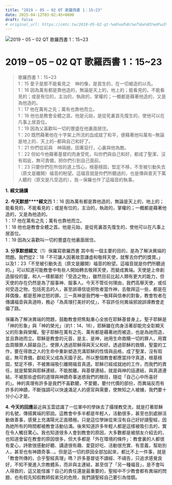 ```yaml
---
title: "2019 – 05 – 02 QT 歌羅西書 1：15~23"
date: 2025-04-12T03:02:45+0800
draft: false
# original_url: https://cmtc.tw/2019-05-02-qt-%e6%ad%8c%e7%be%85%e8%a5%bf%e6%9b%b8-1%ef%bc%9a1523
---
```


![2019 – 05 – 02 QT 歌羅西書 1：15~23](/images/qt.jpg   "2019 – 05 – 02 QT 歌羅西書 1：15~23")

# 2019 – 05 – 02 QT 歌羅西書 1：15~23

> 歌羅西書 1：15~23  
> 1：15 愛子是那不能看見之　神的像，是首生的，在一切被造的以先。  
> 1：16 因為萬有都是靠他造的，無論是天上的，地上的；能看見的，不能看見的；或是有位的，主治的，執政的，掌權的；一概都是藉著他造的，又是為他造的。  
> 1：17 他在萬有之先；萬有也靠他而立。  
> 1：18 他也是教會全體之首。他是元始，是從死裏首先復生的，使他可以在凡事上居首位。  
> 1：19 因為父喜歡叫一切的豐盛在他裏面居住。  
> 1：20 既然藉著他在十字架上所流的血成就了和平，便藉著他叫萬有─無論是地上的、天上的─都與自己和好了。  
> 1：21 你們從前與　神隔絕，因著惡行，心裏與他為敵。  
> 1：22 但如今他藉著基督的肉身受死，叫你們與自己和好，都成了聖潔，沒有瑕疵，無可責備，把你們引到自己面前。  
> 1：23 只要你們在所信的道上恆心，根基穩固，堅定不移，不至被引動失去（原文是離開）福音的盼望。這福音就是你們所聽過的，也是傳與普天下萬人聽的（原文是凡受造的），我－保羅也作了這福音的執事。

**1.** **經文誦讀**

**2. 今天默想****經文**西 1：16 因為萬有都是靠他造的，無論是天上的，地上的；能看見的，不能看見的；或是有位的，主治的，執政的，掌權的；一概都是藉著他造的，又是為他造的。  
1：17 他在萬有之先；萬有也靠他而立。  
1：18 他也是教會全體之首。他是元始，是從死裏首先復生的，使他可以在凡事上居首位。  
1：19 因為父喜歡叫一切的豐盛在他裏面居住。

**3. 分享默想經文**（1）保羅寫歌羅西書 其中有一個主要的目的，是為了解決異端的問題。我們從2：18「不可讓人因著故意謙虛和敬拜天使，就奪去你們的獎賞。」以及1：23「不至被引動失去（原文是離開）福音的盼望。這福音就是你們所聽過的。」可以知道可能教會中有些人開始轉去敬拜天使，而變成異端。天使是上帝創造服役的靈，和人一樣都屬於「受造之物」，雖然目前比起人類有更大的能力，但天使的存在仍然是為了服事神、服事人。今天不管任何理由，我們高舉天使，或任何受造之物，包括死去的人，甚至誤導信徒把牧者當作神，去敬拜這一些，都是在拜偶像，都是惹神忿怒的罪。三一真神是我們唯一敬拜與信奉的對象，教會牧者在傳講福音與真道時，務必「為真理打美好的仗」，不容許任何異端邪說誤導教會走偏了路。

保羅為了解決異端的問題，鼓勵教會把焦點重心全放在耶穌基督身上。聖子耶穌是「神的形象」與「神的榮光」（約1：14、18），耶穌雖在肉身活著卻能完全彰顯天父的形象與榮耀。聖子耶穌在萬有之先、萬有都是藉著祂而被造，也是為祂而造，並且靠祂而立。耶穌是教會的元首，是主、是神，祂用生命救贖一切的罪人，用寶血買贖罪人歸屬自己，使罪人透過耶穌得與天父和好。透過耶穌的救贖，聖靈的工作，要在得救之人的生命中重新塑造充滿耶穌的性情與品格，成了聖潔，沒有瑕疵，無可責備，獻給天父成為天國子民。所以整個教會都應當持守真道，根基穩固，堅定不移，不被異端吸引離開福音真道。耶穌已經成就祂的工作，而我們的責任，就是緊緊與耶穌連結，不能脫離。與基督連結，就是與神的話連結，與真道連結，不被那些虚假的道理與神蹟奇事迷惑我們的眼目，隨從「自己心中所喜好的」。神的真理有許多是我們不喜歡聽，不愛聽，要付代價的部份，而異端反而有許多的神蹟，不斷強調可以快速滿足人的感官與需要，使無知之人被擄，我們要十分小心才是。

**4. 今天的回應**最近與玉雲認識了一位軍中的學妹去了攝理教受洗，就是打著耶穌的名號，傳揚異端的邪說。這教會中多半都是年輕人，活動很多，甚至也到處辦活動做善事，感覺上充滿陽光正面積極。只是這位學妹從來沒有自己好好讀聖經，因為她所有的時間都被教會活動佔滿。後來知道許多年輕人都是這樣被吸引去的，實在令人觸目驚心。我也知道很多人會到教會的原因，大多數都是被朋友介紹去的，也知道會留在教會的原因很多，但大多都是「外在環境的條件」：教會裏的人都很有愛心，詩歌很感動好聽、講道很有趣、愛筵好吃、活動很充實、有意義，幫助別人，甚至也有神蹟奇事…。但是這一切的原因全部加起來，都比不上一件事，就是「教會所傳的，合乎聖經真理」嗎？許多基督徒不讀經、不禱告，只追求感覺良好，不知不覺進入宗教體系，而非與主連結，甚至信了「另一種福音」，是不會叫人得救的，這又能怪誰？自己的責任還是最重要的，聖經中不少教會都有異端的問題，也有假先知假教師假弟兄的危險，我們讀聖經自己要引為借鏡。